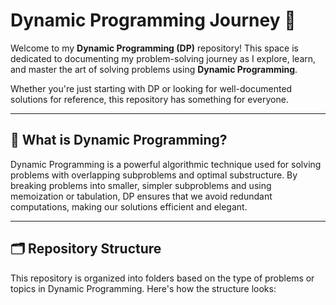 # Dynamic Programming Journey 🚀

Welcome to my **Dynamic Programming (DP)** repository! This space is dedicated to documenting my problem-solving journey as I explore, learn, and master the art of solving problems using **Dynamic Programming**. 

Whether you're just starting with DP or looking for well-documented solutions for reference, this repository has something for everyone.

---

## 🧠 What is Dynamic Programming?
Dynamic Programming is a powerful algorithmic technique used for solving problems with overlapping subproblems and optimal substructure. By breaking problems into smaller, simpler subproblems and using memoization or tabulation, DP ensures that we avoid redundant computations, making our solutions efficient and elegant.

---

## 🗂️ Repository Structure

This repository is organized into folders based on the type of problems or topics in Dynamic Programming. Here's how the structure looks:

